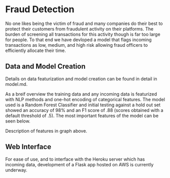 # Fraud Detection

No one likes being the victim of fraud and many companies do their best to protect their customers from fraudulent activity on their platforms. The burden of screening all transactions for this activity though is far too large for people. To that end we have devloped a model that flags incoming transactions as low, medium, and high risk allowing fraud officers to efficiently allocate their time.

## Data and Model Creation
Details on data featurization and model creation can be found in detail in model.md.

As a breif overview the training data and any incoming data is featurized with NLP methods and one-hot encoding of categorical features. The model used is a Random Forest Classifier and initial testing against a hold out set showed an accuracy of 98% and an F1 score of .88 (scores obtained with a default threshold of .5). The most important features of the model can be seen below.

Description of features in graph above.

## Web Interface

For ease of use, and to interface with the Heroku server which has incoming data, development of a Flask app hosted on AWS is currently underway.

